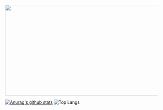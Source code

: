 <a href="https://www.gitanimals.org/en_US?utm_medium=image&utm_source=Yseek&utm_content=farm">
  <img
    src="https://render.gitanimals.org/farms/Yseek"
    width="600"
    height="300"
  />
</a>

[![Anurag's github stats](https://github-readme-stats.vercel.app/api?username=Yseek)](https://github.com/anuraghazra/github-readme-stats)
![Top Langs](https://github-readme-stats.vercel.app/api/top-langs/?username=Yseek&layout=compact)


